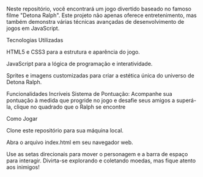 Neste repositório, você encontrará um jogo divertido baseado no famoso filme "Detona Ralph". 
Este projeto não apenas oferece entretenimento, mas também demonstra várias técnicas avançadas de desenvolvimento de jogos em JavaScript.

Tecnologias Utilizadas

HTML5 e CSS3 para a estrutura e aparência do jogo.

JavaScript para a lógica de programação e interatividade.

Sprites e imagens customizadas para criar a estética única do universo de Detona Ralph.

Funcionalidades Incríveis
Sistema de Pontuação: Acompanhe sua pontuação à medida que progride no jogo e desafie seus amigos a superá-la, clique no quadrado que o Ralph se encontre

Como Jogar

Clone este repositório para sua máquina local.

Abra o arquivo index.html em seu navegador web.

Use as setas direcionais para mover o personagem e a barra de espaço para interagir.
Divirta-se explorando e coletando moedas, mas fique atento aos inimigos!
